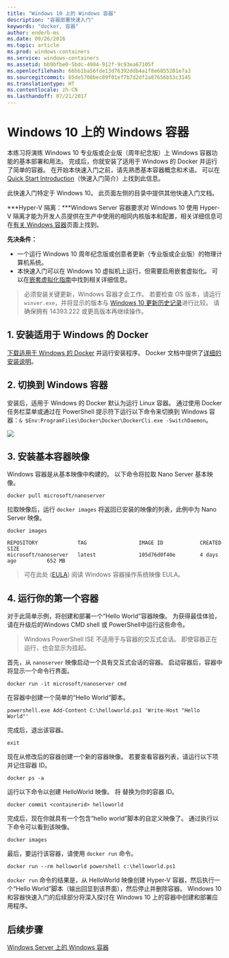 ```yaml
---
title: "Windows 10 上的 Windows 容器"
description: "容器部署快速入门"
keywords: "docker, 容器"
author: enderb-ms
ms.date: 09/26/2016
ms.topic: article
ms.prod: windows-containers
ms.service: windows-containers
ms.assetid: bb9bfbe0-5bdc-4984-912f-9c93ea67105f
ms.openlocfilehash: 66bb1ba56fde13d76392ddb4a1f8e6855201e7a3
ms.sourcegitcommit: 65de5708bec89f01ef7b7d2df2a87656b53c3145
ms.translationtype: HT
ms.contentlocale: zh-CN
ms.lasthandoff: 07/21/2017
---
```

# Windows 10 上的 Windows 容器

本练习将演练 Windows 10 专业版或企业版（周年纪念版）上 Windows 容器功能的基本部署和用法。 完成后，你就安装了适用于 Windows 的 Docker 并运行了简单的容器。 在开始本快速入门之前，请先熟悉基本容器概念和术语。 可以在 [Quick Start Introduction](./index.md)（快速入门简介）上找到此信息。

此快速入门特定于 Windows 10。 此页面左侧的目录中提供其他快速入门文档。

***Hyper-V 隔离：***Windows Server 容器要求对 Windows 10 使用 Hyper-V 隔离才能为开发人员提供在生产中使用的相同内核版本和配置，相关详细信息可在[有关 Windows 容器](../about/index.md)页面上找到。

**先决条件：**

- 一个运行 Windows 10 周年纪念版或创意者更新（专业版或企业版）的物理计算机系统。   
- 本快速入门可以在 Windows 10 虚拟机上运行，但需要启用嵌套虚拟化。 可以在[嵌套虚拟化指南](https://msdn.microsoft.com/en-us/virtualization/hyperv_on_windows/user_guide/nesting)中找到相关详细信息。

> 必须安装关键更新，Windows 容器才会工作。
> 若要检查 OS 版本，请运行 `winver.exe`，并将显示的版本与 [Windows 10 更新历史记录](https://support.microsoft.com/en-us/help/12387/windows-10-update-history)进行比较。
> 请确保拥有 14393.222 或更高版本再继续操作。

## 1. 安装适用于 Windows 的 Docker

[下载适用于 Windows 的 Docker](https://download.docker.com/win/stable/InstallDocker.msi) 并运行安装程序。 Docker 文档中提供了[详细的安装说明](https://docs.docker.com/docker-for-windows/install)。

## 2. 切换到 Windows 容器

安装后，适用于 Windows 的 Docker 默认为运行 Linux 容器。 通过使用 Docker 任务栏菜单或通过在 PowerShell 提示符下运行以下命令来切换到 Windows 容器：`& $Env:ProgramFiles\Docker\Docker\DockerCli.exe -SwitchDaemon`。

![](./media/docker-for-win-switch.png)

## 3. 安装基本容器映像

Windows 容器是从基本映像中构建的。 以下命令将拉取 Nano Server 基本映像。

```none
docker pull microsoft/nanoserver
```

拉取映像后，运行 `docker images` 将返回已安装的映像的列表，此例中为 Nano Server 映像。

```none
docker images

REPOSITORY             TAG                 IMAGE ID            CREATED             SIZE
microsoft/nanoserver   latest              105d76d0f40e        4 days ago          652 MB
```

> 可在此处 ([EULA](../images-eula.md)) 阅读 Windows 容器操作系统映像 EULA。

## 4. 运行你的第一个容器

对于此简单示例，将创建和部署一个“Hello World”容器映像。 为获得最佳体验，请在升级后的Windows CMD shell 或 PowerShell中运行这些命令。

> Windows PowerShell ISE 不适用于与容器的交互式会话。 即使容器正在运行，也会显示为挂起。

首先，从 `nanoserver` 映像启动一个具有交互式会话的容器。 启动容器后，容器中将显示一个命令行界面。  

```none
docker run -it microsoft/nanoserver cmd
```

在容器中创建一个简单的“Hello World”脚本。

```none
powershell.exe Add-Content C:\helloworld.ps1 'Write-Host "Hello World"'
```   

完成后，退出该容器。

```none
exit
```

现在从修改后的容器创建一个新的容器映像。 若要查看容器列表，请运行以下项并记住容器 ID。

```none
docker ps -a
```

运行以下命令以创建 HelloWorld 映像。 将 <containerid> 替换为你的容器 ID。

```none
docker commit <containerid> helloworld
```

完成后，现在你就具有一个包含“hello world”脚本的自定义映像了。 通过执行以下命令可以看到该映像。

```none
docker images
```

最后，要运行该容器，请使用 `docker run` 命令。

```none
docker run --rm helloworld powershell c:\helloworld.ps1
```

`docker run` 命令的结果是，从 HelloWorld 映像创建 Hyper-V 容器，然后执行一个“Hello World”脚本（输出回显到该界面），然后停止并删除容器。
Windows 10 和容器快速入门的后续部分将深入探讨在 Windows 10 上的容器中创建和部署应用程序。

## 后续步骤

[Windows Server 上的 Windows 容器](./quick-start-windows-server.md)
